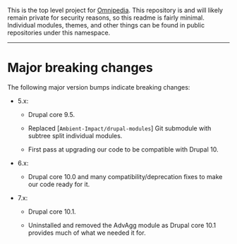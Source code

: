 This is the top level project for [Omnipedia](https://omnipedia.app/). This
repository is and will likely remain private for security reasons, so this
readme is fairly minimal. Individual modules, themes, and other things can be
found in public repositories under this namespace.

----

# Major breaking changes

The following major version bumps indicate breaking changes:

* 5.x:

  * Drupal core 9.5.

  * Replaced [`Ambient-Impact/drupal-modules`] Git submodule with subtree split individual modules.

  * First pass at upgrading our code to be compatible with Drupal 10.

* 6.x:

  * Drupal core 10.0 and many compatibility/deprecation fixes to make our code ready for it.

* 7.x:

  * Drupal core 10.1.

  * Uninstalled and removed the AdvAgg module as Drupal core 10.1 provides much of what we needed it for.

